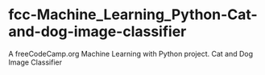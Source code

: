 # fcc-Machine_Learning_Python-Cat-and-dog-image-classifier
A freeCodeCamp.org Machine Learning with Python project. Cat and Dog Image Classifier
